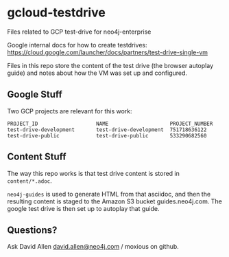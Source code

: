 # gcloud-testdrive

Files related to GCP test-drive for neo4j-enterprise

Google internal docs for how to create testdrives:
https://cloud.google.com/launcher/docs/partners/test-drive-single-vm

Files in this repo store the content of the test drive (the browser autoplay
guide) and notes about how the VM was set up and configured.

## Google Stuff

Two GCP projects are relevant for this work:

```
PROJECT_ID                   NAME                    PROJECT_NUMBER
test-drive-development       test-drive-development  751718636122
test-drive-public            test-drive-public       533290682560
```

## Content Stuff

The way this repo works is that test drive content is stored in `content/*.adoc`.

`neo4j-guides` is used to generate HTML from that asciidoc, and then the resulting
content is staged to the Amazon S3 bucket guides.neo4j.com.  The google test drive
is then set up to autoplay that guide.

## Questions?

Ask David Allen <david.allen@neo4j.com> / moxious on github.
